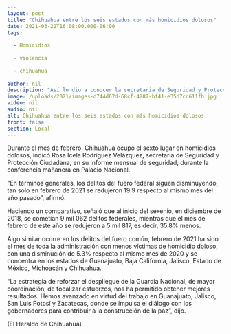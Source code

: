 ```yaml
---
layout: post
title: "Chihuahua entre los seis estados con más homicidios dolosos"
date: 2021-03-22T16:08:00.000-06:00
tags:
  
  - Homicidios
  
  - violencia
  
  - chihuahua
  
author: nil
description: "Así lo dio a conocer la secretaria de Seguridad y Protección Ciudadana durante la conferencia mañanera ofrecida hoy"
image: /uploads/2021/images-d744d67d-68cf-4287-bf41-e35d7cc611fb.jpg
video: nil
audio: nil
alt: Chihuahua entre los seis estados con más homicidios dolosos
front: false
section: Local
---
```


Durante el mes de febrero, Chihuahua ocupó el sexto lugar en homicidios dolosos, indicó Rosa Icela Rodríguez Velázquez, secretaria de Seguridad y Protección Ciudadana, en su informe mensual de seguridad, durante la conferencia mañanera en Palacio Nacional.

“En términos generales, los delitos del fuero federal siguen disminuyendo, tan sólo en febrero de 2021 se redujeron 19.9 respecto al mismo mes del año pasado”, afirmó.

Haciendo un comparativo, señaló que al inicio del sexenio, en diciembre de 2018, se cometían 9 mil 062 delitos federales, mientras que el mes de febrero de este año se redujeron a 5 mil 817, es decir, 35.8% menos.

Algo similar ocurre en los delitos del fuero común, febrero de 2021 ha sido el mes de toda la administración con menos víctimas de homicidio doloso, con una disminución de 5.3% respecto al mismo mes de 2020 y se concentra en los estados de Guanajuato, Baja California, Jalisco, Estado de México, Michoacán y Chihuahua.

“La estrategia de reforzar el despliegue de la Guardia Nacional, de mayor coordinación, de focalizar esfuerzos, nos ha permitido obtener mejores resultados. Hemos avanzado en virtud del trabajo en Guanajuato, Jalisco, San Luis Potosí y Zacatecas, donde se impulsa el diálogo con los gobernadores para contribuir a la construcción de la paz”, dijo.

(El Heraldo de Chihuahua)
